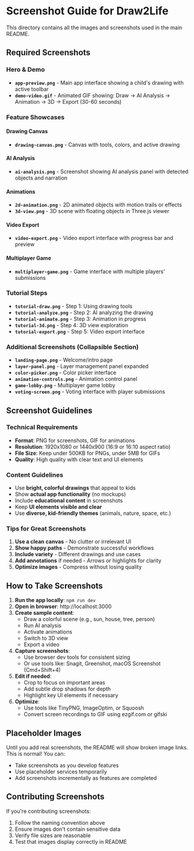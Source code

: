 # Screenshot Guide for Draw2Life

This directory contains all the images and screenshots used in the main README.

## Required Screenshots

### Hero & Demo
- **`app-preview.png`** - Main app interface showing a child's drawing with active toolbar
- **`demo-video.gif`** - Animated GIF showing: Draw → AI Analysis → Animation → 3D → Export (30-60 seconds)

### Feature Showcases

#### Drawing Canvas
- **`drawing-canvas.png`** - Canvas with tools, colors, and active drawing

#### AI Analysis
- **`ai-analysis.png`** - Screenshot showing AI analysis panel with detected objects and narration

#### Animations
- **`2d-animation.png`** - 2D animated objects with motion trails or effects
- **`3d-view.png`** - 3D scene with floating objects in Three.js viewer

#### Video Export
- **`video-export.png`** - Video export interface with progress bar and preview

#### Multiplayer Game
- **`multiplayer-game.png`** - Game interface with multiple players' submissions

### Tutorial Steps

- **`tutorial-draw.png`** - Step 1: Using drawing tools
- **`tutorial-analyze.png`** - Step 2: AI analyzing the drawing
- **`tutorial-animate.png`** - Step 3: Animation in progress
- **`tutorial-3d.png`** - Step 4: 3D view exploration
- **`tutorial-export.png`** - Step 5: Video export interface

### Additional Screenshots (Collapsible Section)

- **`landing-page.png`** - Welcome/intro page
- **`layer-panel.png`** - Layer management panel expanded
- **`color-picker.png`** - Color picker interface
- **`animation-controls.png`** - Animation control panel
- **`game-lobby.png`** - Multiplayer game lobby
- **`voting-screen.png`** - Voting interface with player submissions

## Screenshot Guidelines

### Technical Requirements
- **Format**: PNG for screenshots, GIF for animations
- **Resolution**: 1920x1080 or 1440x900 (16:9 or 16:10 aspect ratio)
- **File Size**: Keep under 500KB for PNGs, under 5MB for GIFs
- **Quality**: High quality with clear text and UI elements

### Content Guidelines
- Use **bright, colorful drawings** that appeal to kids
- Show **actual app functionality** (no mockups)
- Include **educational content** in screenshots
- Keep **UI elements visible and clear**
- Use **diverse, kid-friendly themes** (animals, nature, space, etc.)

### Tips for Great Screenshots
1. **Use a clean canvas** - No clutter or irrelevant UI
2. **Show happy paths** - Demonstrate successful workflows
3. **Include variety** - Different drawings and use cases
4. **Add annotations** if needed - Arrows or highlights for clarity
5. **Optimize images** - Compress without losing quality

## How to Take Screenshots

1. **Run the app locally**: `npm run dev`
2. **Open in browser**: http://localhost:3000
3. **Create sample content**:
   - Draw a colorful scene (e.g., sun, house, tree, person)
   - Run AI analysis
   - Activate animations
   - Switch to 3D view
   - Export a video
4. **Capture screenshots**:
   - Use browser dev tools for consistent sizing
   - Or use tools like: Snagit, Greenshot, macOS Screenshot (Cmd+Shift+4)
5. **Edit if needed**:
   - Crop to focus on important areas
   - Add subtle drop shadows for depth
   - Highlight key UI elements if necessary
6. **Optimize**:
   - Use tools like TinyPNG, ImageOptim, or Squoosh
   - Convert screen recordings to GIF using ezgif.com or gifski

## Placeholder Images

Until you add real screenshots, the README will show broken image links. This is normal!
You can:
- Take screenshots as you develop features
- Use placeholder services temporarily
- Add screenshots incrementally as features are completed

## Contributing Screenshots

If you're contributing screenshots:
1. Follow the naming convention above
2. Ensure images don't contain sensitive data
3. Verify file sizes are reasonable
4. Test that images display correctly in README

